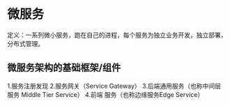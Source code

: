 # 微服务
定义：一系列微小服务，跑在自己的进程，每个服务为独立业务开发，独立部署，分布式管理。

## 微服务架构的基础框架/组件
1.服务注册发现
2.服务网关（Service Gateway）
3.后端通用服务（也称中间层服务 Middle Tier Service）
4.前端 服务（也称边缘服务Edge Service）


##
 
